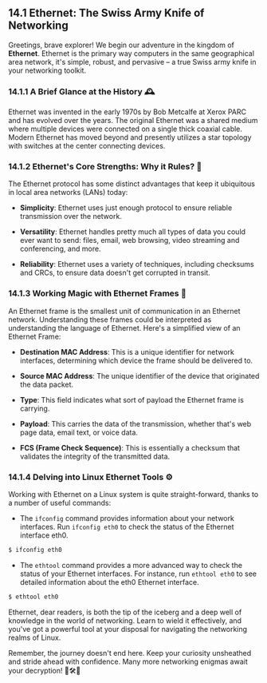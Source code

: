 ## 14.1 Ethernet: The Swiss Army Knife of Networking

Greetings, brave explorer! We begin our adventure in the kingdom of **Ethernet**. Ethernet is the primary way computers in the same geographical area network, it's simple, robust, and pervasive – a true Swiss army knife in your networking toolkit.

### 14.1.1 A Brief Glance at the History 🕰️

Ethernet was invented in the early 1970s by Bob Metcalfe at Xerox PARC and has evolved over the years. The original Ethernet was a shared medium where multiple devices were connected on a single thick coaxial cable. Modern Ethernet has moved beyond and presently utilizes a star topology with switches at the center connecting devices. 

### 14.1.2 Ethernet's Core Strengths: Why it Rules? 💪

The Ethernet protocol has some distinct advantages that keep it ubiquitous in local area networks (LANs) today:

- **Simplicity**: Ethernet uses just enough protocol to ensure reliable transmission over the network.
  
- **Versatility**: Ethernet handles pretty much all types of data you could ever want to send: files, email, web browsing, video streaming and conferencing, and more.

- **Reliability**: Ethernet uses a variety of techniques, including checksums and CRCs, to ensure data doesn't get corrupted in transit.

### 14.1.3 Working Magic with Ethernet Frames 🔮

An Ethernet frame is the smallest unit of communication in an Ethernet network. Understanding these frames could be interpreted as understanding the language of Ethernet. Here's a simplified view of an Ethernet Frame:

- **Destination MAC Address**: This is a unique identifier for network interfaces, determining which device the frame should be delivered to.
  
- **Source MAC Address**: The unique identifier of the device that originated the data packet.
  
- **Type**: This field indicates what sort of payload the Ethernet frame is carrying.
    
- **Payload**: This carries the data of the transmission, whether that's web page data, email text, or voice data.
  
- **FCS (Frame Check Sequence)**: This is essentially a checksum that validates the integrity of the transmitted data.

### 14.1.4 Delving into Linux Ethernet Tools ⚙️

Working with Ethernet on a Linux system is quite straight-forward, thanks to a number of useful commands:

- The `ifconfig` command provides information about your network interfaces. Run `ifconfig eth0` to check the status of the Ethernet interface eth0.

```bash
$ ifconfig eth0
```

- The `ethtool` command provides a more advanced way to check the status of your Ethernet interfaces. For instance, run `ethtool eth0` to see detailed information about the eth0 Ethernet interface.

```bash
$ ethtool eth0
```

Ethernet, dear readers, is both the tip of the iceberg and a deep well of knowledge in the world of networking. Learn to wield it effectively, and you've got a powerful tool at your disposal for navigating the networking realms of Linux.

Remember, the journey doesn't end here. Keep your curiosity unsheathed and stride ahead with confidence. Many more networking enigmas await your decryption! 💪🛠️🔗
